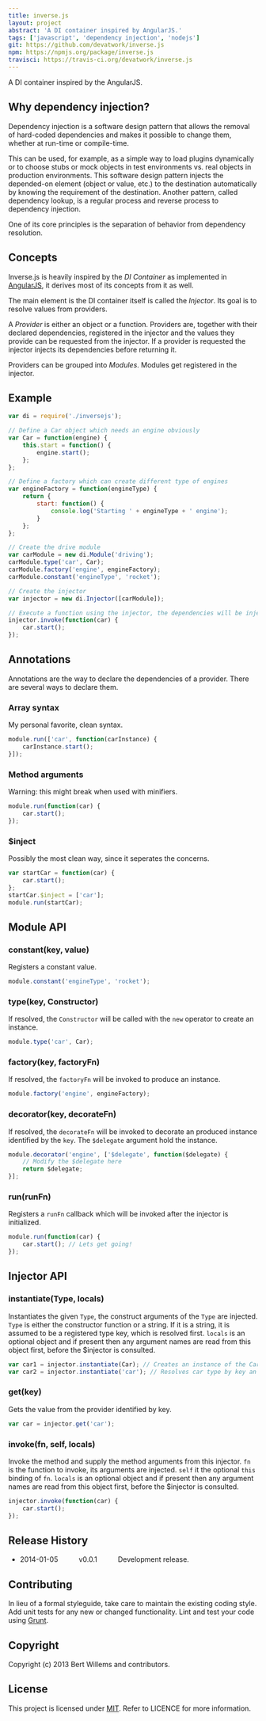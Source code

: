 ```yaml
---
title: inverse.js
layout: project
abstract: 'A DI container inspired by AngularJS.'
tags: ['javascript', 'dependency injection', 'nodejs']
git: https://github.com/devatwork/inverse.js
npm: https://npmjs.org/package/inverse.js
travisci: https://travis-ci.org/devatwork/inverse.js
---
```


A DI container inspired by the AngularJS.

## Why dependency injection?

Dependency injection is a software design pattern that allows the removal of hard-coded dependencies and makes it possible to change them, whether at run-time or compile-time.

This can be used, for example, as a simple way to load plugins dynamically or to choose stubs or mock objects in test environments vs. real objects in production environments. This software design pattern injects the depended-on element (object or value, etc.) to the destination automatically by knowing the requirement of the destination. Another pattern, called dependency lookup, is a regular process and reverse process to dependency injection.

One of its core principles is the separation of behavior from dependency resolution.

## Concepts

Inverse.js is heavily inspired by the *DI Container* as implemented in [AngularJS](http://angularjs.org/), it derives most of its concepts from it as well.

The main element is the DI container itself is called the *Injector*. Its goal is to resolve values from providers.

A *Provider* is either an object or a function. Providers are, together with their declared dependencies, registered in the injector and the values they provide can be requested from the injector. If a provider is requested the injector injects its dependencies before returning it.

Providers can be grouped into *Modules*. Modules get registered in the injector.

## Example

```js
var di = require('./inversejs');

// Define a Car object which needs an engine obviously
var Car = function(engine) {
	this.start = function() {
		engine.start();
	};
};

// Define a factory which can create different type of engines
var engineFactory = function(engineType) {
	return {
		start: function() {
			console.log('Starting ' + engineType + ' engine');
		}
	};
};

// Create the drive module
var carModule = new di.Module('driving');
carModule.type('car', Car);
carModule.factory('engine', engineFactory);
carModule.constant('engineType', 'rocket');

// Create the injector
var injector = new di.Injector([carModule]);

// Execute a function using the injector, the dependencies will be injected
injector.invoke(function(car) {
	car.start();
});
```

## Annotations

Annotations are the way to declare the dependencies of a provider. There are several ways to declare them.

### Array syntax

My personal favorite, clean syntax.

```js
module.run(['car', function(carInstance) {
	carInstance.start();
}]);
```

### Method arguments

Warning: this might break when used with minifiers.

```js
module.run(function(car) {
	car.start();
});
```

### $inject

Possibly the most clean way, since it seperates the concerns.

```js
var startCar = function(car) {
	car.start();
};
startCar.$inject = ['car'];
module.run(startCar);
```

## Module API

### constant(key, value)

Registers a constant value.

```js
module.constant('engineType', 'rocket');
```

### type(key, Constructor)

If resolved, the `Constructor` will be called with the `new` operator to create an instance.

```js
module.type('car', Car);
```

### factory(key, factoryFn)

If resolved, the `factoryFn` will be invoked to produce an instance.

```js
module.factory('engine', engineFactory);
```

### decorator(key, decorateFn)

If resolved, the `decorateFn` will be invoked to decorate an produced instance identified by the `key`. The `$delegate` argument hold the instance.

```js
module.decorator('engine', ['$delegate', function($delegate) {
	// Modify the $delegate here
	return $delegate;
}];
```

### run(runFn)

Registers a `runFn` callback which will be invoked after the injector is initialized.

```js
module.run(function(car) {
	car.start(); // Lets get going!
});
```

## Injector API

### instantiate(Type, locals)

Instantiates the given `Type`, the construct arguments of the `Type` are injected. `Type` is either the constructor function or a string. If it is a string, it is assumed to be a registered type key, which is resolved first. `locals` is an optional object and if present then any argument names are read from this object first, before the $injector is consulted.

```js
var car1 = injector.instantiate(Car); // Creates an instance of the Car
var car2 = injector.instantiate('car'); // Resolves car type by key an instantiates it
```

### get(key)

Gets the value from the provider identified by key.

```js
var car = injector.get('car');
```

### invoke(fn, self, locals)

Invoke the method and supply the method arguments from this injector. `fn` is the function to invoke, its arguments are injected. `self` it the optional `this` binding of `fn`. `locals` is an optional object and if present then any argument names are read from this object first, before the $injector is consulted.

```js
injector.invoke(function(car) {
	car.start();
});
```

## Release History

* 2014-01-05   v0.0.1   Development release.

## Contributing

In lieu of a formal styleguide, take care to maintain the existing coding style. Add unit tests for any new or changed functionality. Lint and test your code using [Grunt](http://gruntjs.com/).

## Copyright

Copyright (c) 2013 Bert Willems and contributors.

## License

This project is licensed under [MIT](http://www.opensource.org/licenses/mit-license.php "Read more about the MIT license form"). Refer to LICENCE for more information.
